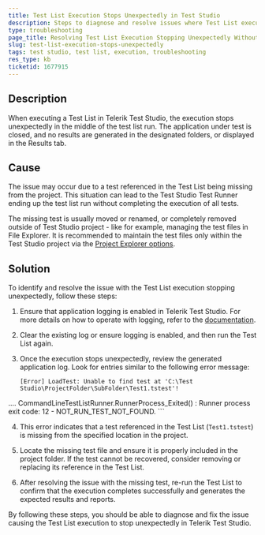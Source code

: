 ```yaml
---
title: Test List Execution Stops Unexpectedly in Test Studio
description: Steps to diagnose and resolve issues where Test List execution halts without generating results in Telerik Test Studio.
type: troubleshooting
page_title: Resolving Test List Execution Stopping Unexpectedly Without Generating Results in Test Studio
slug: test-list-execution-stops-unexpectedly
tags: test studio, test list, execution, troubleshooting
res_type: kb
ticketid: 1677915
---
```



## Description

When executing a Test List in Telerik Test Studio, the execution stops unexpectedly in the middle of the test list run. The application under test is closed, and no results are generated in the designated folders, or displayed in the Results tab.

## Cause

The issue may occur due to a test referenced in the Test List being missing from the project. This situation can lead to the Test Studio Test Runner ending up the test list run without completing the execution of all tests.

The missing test is usually moved or renamed, or completely removed outside of Test Studio project - like for example, managing the test files in File Explorer. It is recommended to maintain the test files only within the Test Studio project via the [Project Explorer options](/features/project-explorer/overview#project-items-context-menu). 

## Solution

To identify and resolve the issue with the Test List execution stopping unexpectedly, follow these steps:

1. Ensure that application logging is enabled in Telerik Test Studio. For more details on how to operate with logging, refer to the [documentation](/knowledge-base/best-practices-kb/generate-application-log#operate-with-logging-in-standalone-version).

2. Clear the existing log or ensure logging is enabled, and then run the Test List again.

3. Once the execution stops unexpectedly, review the generated application log. Look for entries similar to the following error message:

    ```
    [Error] LoadTest: Unable to find test at 'C:\Test Studio\ProjectFolder\SubFolder\Test1.tstest'!
....
CommandLineTestListRunner.RunnerProcess_Exited() : Runner process exit code: 12 - NOT_RUN_TEST_NOT_FOUND.
    ```

4. This error indicates that a test referenced in the Test List (`Test1.tstest`) is missing from the specified location in the project.

5. Locate the missing test file and ensure it is properly included in the project folder. If the test cannot be recovered, consider removing or replacing its reference in the Test List.

6. After resolving the issue with the missing test, re-run the Test List to confirm that the execution completes successfully and generates the expected results and reports.

By following these steps, you should be able to diagnose and fix the issue causing the Test List execution to stop unexpectedly in Telerik Test Studio.


